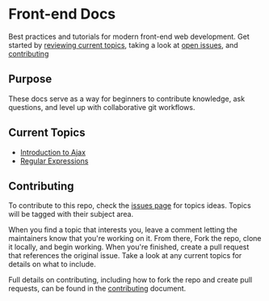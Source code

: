 # Front-end Docs
Best practices and tutorials for modern front-end web development. Get started by [reviewing current topics](#current-topics), taking a look at [open issues](https://github.com/fswebdev/front-end/issues), and [contributing](CONTRIBUTING.md)

## Purpose

These docs serve as a way for beginners to contribute knowledge, ask questions, and level up with collaborative git workflows.

## Current Topics

- [Introduction to Ajax](topics/ajax.md)
- [Regular Expressions](topics/regex.md)

## Contributing

To contribute to this repo, check the [issues page](https://github.com/fswebdev/front-end/issues) for topics ideas. Topics will be tagged with their subject area.

When you find a topic that interests you, leave a comment letting the maintainers know that you're working on it. From there, Fork the repo, clone it locally, and begin working. When you're finished, create a pull request that references the original issue. Take a look at any current topics for details on what to include.

Full details on contributing, including how to fork the repo and create pull requests, can be found in the [contributing](CONTRIBUTING.md) document.
